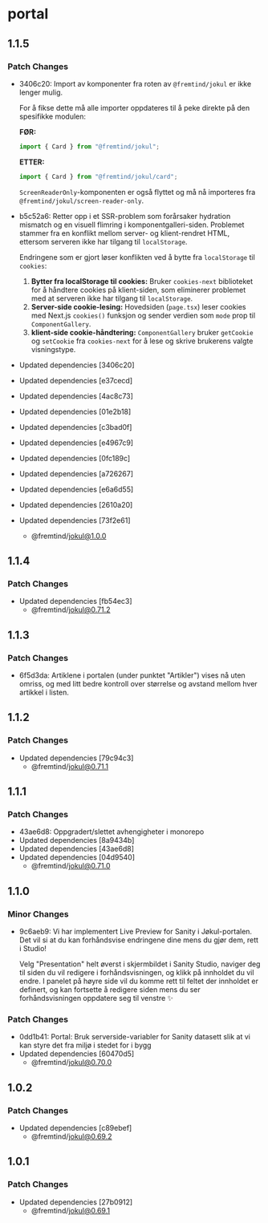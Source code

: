 # portal

## 1.1.5

### Patch Changes

- 3406c20: Import av komponenter fra roten av `@fremtind/jokul` er ikke lenger mulig.

  For å fikse dette må alle importer oppdateres til å peke direkte på den spesifikke modulen:

  **FØR:**

  ```typescript
  import { Card } from "@fremtind/jokul";
  ```

  **ETTER:**

  ```typescript
  import { Card } from "@fremtind/jokul/card";
  ```

  `ScreenReaderOnly`-komponenten er også flyttet og må nå importeres fra `@fremtind/jokul/screen-reader-only`.

- b5c52a6: Retter opp i et SSR-problem som forårsaker hydration mismatch og en visuell flimring i komponentgalleri-siden. Problemet stammer fra en konflikt mellom server- og klient-rendret HTML, ettersom serveren ikke har tilgang til `localStorage`.

  Endringene som er gjort løser konflikten ved å bytte fra `localStorage` til `cookies`:

  1.  **Bytter fra localStorage til cookies:**
      Bruker `cookies-next` biblioteket for å håndtere cookies på klient-siden, som eliminerer problemet med at serveren ikke har tilgang til `localStorage`.
  2.  **Server-side cookie-lesing:**
      Hovedsiden (`page.tsx`) leser cookies med Next.js `cookies()` funksjon og sender verdien som `mode` prop til `ComponentGallery`.
  3.  **klient-side cookie-håndtering:**
      `ComponentGallery` bruker `getCookie` og `setCookie` fra `cookies-next` for å lese og skrive brukerens valgte visningstype.

- Updated dependencies [3406c20]
- Updated dependencies [e37cecd]
- Updated dependencies [4ac8c73]
- Updated dependencies [01e2b18]
- Updated dependencies [c3bad0f]
- Updated dependencies [e4967c9]
- Updated dependencies [0fc189c]
- Updated dependencies [a726267]
- Updated dependencies [e6a6d55]
- Updated dependencies [2610a20]
- Updated dependencies [73f2e61]
  - @fremtind/jokul@1.0.0

## 1.1.4

### Patch Changes

- Updated dependencies [fb54ec3]
  - @fremtind/jokul@0.71.2

## 1.1.3

### Patch Changes

- 6f5d3da: Artiklene i portalen (under punktet "Artikler") vises nå uten omriss, og med litt bedre kontroll over størrelse og avstand mellom hver artikkel i listen.

## 1.1.2

### Patch Changes

- Updated dependencies [79c94c3]
  - @fremtind/jokul@0.71.1

## 1.1.1

### Patch Changes

- 43ae6d8: Oppgradert/slettet avhengigheter i monorepo
- Updated dependencies [8a9434b]
- Updated dependencies [43ae6d8]
- Updated dependencies [04d9540]
  - @fremtind/jokul@0.71.0

## 1.1.0

### Minor Changes

- 9c6aeb9: Vi har implementert Live Preview for Sanity i Jøkul-portalen. Det vil si at du kan forhåndsvise endringene dine mens du gjør dem, rett i Studio!

  Velg "Presentation" helt øverst i skjermbildet i Sanity Studio, naviger deg til siden du vil redigere i forhåndsvisningen, og klikk på innholdet du vil endre. I panelet på høyre side vil du komme rett til feltet der innholdet er definert, og kan fortsette å redigere siden mens du ser forhåndsvisningen oppdatere seg til venstre ✨

### Patch Changes

- 0dd1b41: Portal: Bruk serverside-variabler for Sanity datasett slik at vi kan styre det fra miljø i stedet for i bygg
- Updated dependencies [60470d5]
  - @fremtind/jokul@0.70.0

## 1.0.2

### Patch Changes

- Updated dependencies [c89ebef]
  - @fremtind/jokul@0.69.2

## 1.0.1

### Patch Changes

- Updated dependencies [27b0912]
  - @fremtind/jokul@0.69.1

